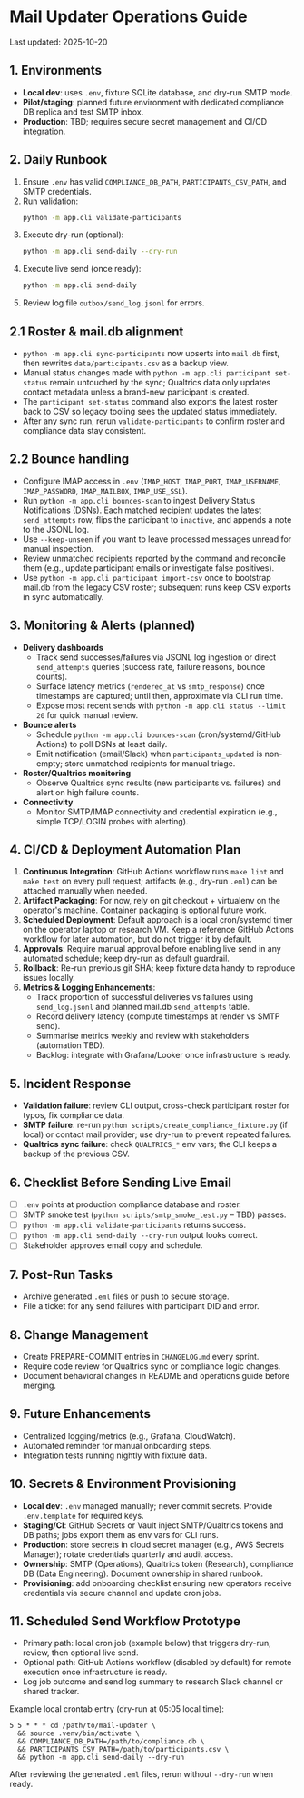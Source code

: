# Mail Updater Operations Guide

Last updated: 2025-10-20

## 1. Environments
- **Local dev**: uses `.env`, fixture SQLite database, and dry-run SMTP mode.
- **Pilot/staging**: planned future environment with dedicated compliance DB replica and test SMTP inbox.
- **Production**: TBD; requires secure secret management and CI/CD integration.

## 2. Daily Runbook
1. Ensure `.env` has valid `COMPLIANCE_DB_PATH`, `PARTICIPANTS_CSV_PATH`, and SMTP credentials.
2. Run validation:
   ```bash
   python -m app.cli validate-participants
   ```
3. Execute dry-run (optional):
   ```bash
   python -m app.cli send-daily --dry-run
   ```
4. Execute live send (once ready):
   ```bash
   python -m app.cli send-daily
   ```
5. Review log file `outbox/send_log.jsonl` for errors.

## 2.1 Roster & mail.db alignment
- `python -m app.cli sync-participants` now upserts into `mail.db` first, then rewrites `data/participants.csv` as a backup view.
- Manual status changes made with `python -m app.cli participant set-status` remain untouched by the sync; Qualtrics data only updates contact metadata unless a brand-new participant is created.
- The `participant set-status` command also exports the latest roster back to CSV so legacy tooling sees the updated status immediately.
- After any sync run, rerun `validate-participants` to confirm roster and compliance data stay consistent.

## 2.2 Bounce handling
- Configure IMAP access in `.env` (`IMAP_HOST`, `IMAP_PORT`, `IMAP_USERNAME`, `IMAP_PASSWORD`, `IMAP_MAILBOX`, `IMAP_USE_SSL`).
- Run `python -m app.cli bounces-scan` to ingest Delivery Status Notifications (DSNs). Each matched recipient updates the latest `send_attempts` row, flips the participant to `inactive`, and appends a note to the JSONL log.
- Use `--keep-unseen` if you want to leave processed messages unread for manual inspection.
- Review unmatched recipients reported by the command and reconcile them (e.g., update participant emails or investigate false positives).
- Use `python -m app.cli participant import-csv` once to bootstrap mail.db from
  the legacy CSV roster; subsequent runs keep CSV exports in sync automatically.

## 3. Monitoring & Alerts (planned)
- **Delivery dashboards**
  - Track send successes/failures via JSONL log ingestion or direct `send_attempts` queries (success rate, failure reasons, bounce counts).
  - Surface latency metrics (`rendered_at` vs `smtp_response`) once timestamps are captured; until then, approximate via CLI run time.
  - Expose most recent sends with `python -m app.cli status --limit 20` for quick manual review.
- **Bounce alerts**
  - Schedule `python -m app.cli bounces-scan` (cron/systemd/GitHub Actions) to poll DSNs at least daily.
  - Emit notification (email/Slack) when `participants_updated` is non-empty; store unmatched recipients for manual triage.
- **Roster/Qualtrics monitoring**
  - Observe Qualtrics sync results (new participants vs. failures) and alert on high failure counts.
- **Connectivity**
  - Monitor SMTP/IMAP connectivity and credential expiration (e.g., simple TCP/LOGIN probes with alerting).

## 4. CI/CD & Deployment Automation Plan
1. **Continuous Integration**: GitHub Actions workflow runs `make lint` and `make test` on every pull request; artifacts (e.g., dry-run `.eml`) can be attached manually when needed.
2. **Artifact Packaging**: For now, rely on git checkout + virtualenv on the operator's machine. Container packaging is optional future work.
3. **Scheduled Deployment**: Default approach is a local cron/systemd timer on the operator laptop or research VM. Keep a reference GitHub Actions workflow for later automation, but do not trigger it by default.
4. **Approvals**: Require manual approval before enabling live send in any automated schedule; keep dry-run as default guardrail.
5. **Rollback**: Re-run previous git SHA; keep fixture data handy to reproduce issues locally.
6. **Metrics & Logging Enhancements**:
   - Track proportion of successful deliveries vs failures using `send_log.jsonl` and planned mail.db `send_attempts` table.
   - Record delivery latency (compute timestamps at render vs SMTP send).
   - Summarise metrics weekly and review with stakeholders (automation TBD).
   - Backlog: integrate with Grafana/Looker once infrastructure is ready.

## 5. Incident Response
- **Validation failure**: review CLI output, cross-check participant roster for typos, fix compliance data.
- **SMTP failure**: re-run `python scripts/create_compliance_fixture.py` (if local) or contact mail provider; use dry-run to prevent repeated failures.
- **Qualtrics sync failure**: check `QUALTRICS_*` env vars; the CLI keeps a backup of the previous CSV.

## 6. Checklist Before Sending Live Email
- [ ] `.env` points at production compliance database and roster.
- [ ] SMTP smoke test (`python scripts/smtp_smoke_test.py` – TBD) passes.
- [ ] `python -m app.cli validate-participants` returns success.
- [ ] `python -m app.cli send-daily --dry-run` output looks correct.
- [ ] Stakeholder approves email copy and schedule.

## 7. Post-Run Tasks
- Archive generated `.eml` files or push to secure storage.
- File a ticket for any send failures with participant DID and error.

## 8. Change Management
- Create PREPARE-COMMIT entries in `CHANGELOG.md` every sprint.
- Require code review for Qualtrics sync or compliance logic changes.
- Document behavioral changes in README and operations guide before merging.

## 9. Future Enhancements
- Centralized logging/metrics (e.g., Grafana, CloudWatch).
- Automated reminder for manual onboarding steps.
- Integration tests running nightly with fixture data.

## 10. Secrets & Environment Provisioning
- **Local dev**: `.env` managed manually; never commit secrets. Provide `.env.template` for required keys.
- **Staging/CI**: GitHub Secrets or Vault inject SMTP/Qualtrics tokens and DB paths; jobs export them as env vars for CLI runs.
- **Production**: store secrets in cloud secret manager (e.g., AWS Secrets Manager); rotate credentials quarterly and audit access.
- **Ownership**: SMTP (Operations), Qualtrics token (Research), compliance DB (Data Engineering). Document ownership in shared runbook.
- **Provisioning**: add onboarding checklist ensuring new operators receive credentials via secure channel and update cron jobs.

## 11. Scheduled Send Workflow Prototype
- Primary path: local cron job (example below) that triggers dry-run, review, then optional live send.
- Optional path: GitHub Actions workflow (disabled by default) for remote execution once infrastructure is ready.
- Log job outcome and send log summary to research Slack channel or shared tracker.

Example local crontab entry (dry-run at 05:05 local time):

```
5 5 * * * cd /path/to/mail-updater \
  && source .venv/bin/activate \
  && COMPLIANCE_DB_PATH=/path/to/compliance.db \
  && PARTICIPANTS_CSV_PATH=/path/to/participants.csv \
  && python -m app.cli send-daily --dry-run
```

After reviewing the generated `.eml` files, rerun without `--dry-run` when ready.
